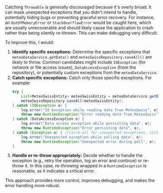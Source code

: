 Catching `Throwable` is generally discouraged because it's overly broad. It can mask unexpected exceptions that you didn't intend to handle, potentially hiding bugs or preventing graceful error recovery. For instance, an `OutOfMemoryError` or `StackOverflowError` would be caught here, which are usually unrecoverable and should likely cause the application to crash rather than being silently re-thrown.  This can make debugging very difficult.

To improve this, I would:

1. **Identify specific exceptions:** Determine the specific exceptions that `meteoDataService.getData()` and `meteoSwissRepository.saveAll()` are likely to throw. Common candidates might include `IOException` (for network or file access issues), `DataAccessException` (from the repository), or potentially custom exceptions from the `meteoDataService`.
2. **Catch specific exceptions:** Catch only those specific exceptions. For example:
   ```java
   try {
       List<MeteoSwissEntity> meteoSwissEntity = meteoDataService.getData();
       meteoSwissRepository.saveAll(meteoSwissEntity);
   } catch (IOException e) {
       log.error("IO Exception while reading data from MeteoSwiss", e);
       throw new RuntimeException("Error reading data from MeteoSwiss", e);
   } catch (DataAccessException e) {
       log.error("Data access exception while persisting data", e);
       throw new RuntimeException("Error persisting data", e);
   } catch (Exception e) { //Catch-all for unexpected exceptions, still log
       log.error("Unexpected exception while polling data", e);
       throw new RuntimeException("Unexpected error during poll", e);
   }
   ```
3. **Handle or re-throw appropriately:** Decide whether to handle the exception (e.g., retry the operation, log an error and continue) or re-throw it. In this case, re-throwing wrapped in a `RuntimeException` is reasonable, as it indicates a critical error.

This approach provides more control, improves debugging, and makes the error handling more robust.